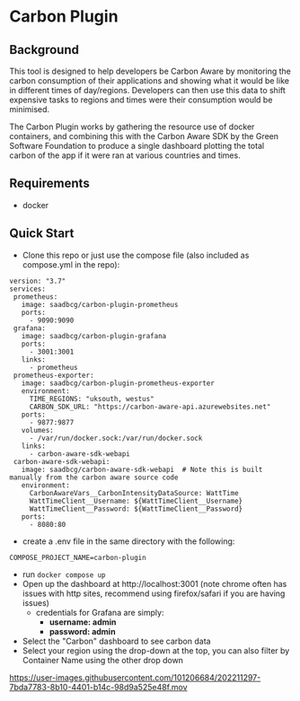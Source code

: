 # Carbon Plugin

## Background
This tool is designed to help developers be Carbon Aware by monitoring the carbon consumption of their applications and showing what it would be like in different times of day/regions.
Developers can then use this data to shift expensive tasks to regions and times were their consumption would be minimised.

The Carbon Plugin works by gathering the resource use of docker containers, and combining this with the Carbon Aware SDK by the Green Software Foundation
to produce a single dashboard plotting the total carbon of the app if it were ran at various countries and times.


## Requirements
- docker


## Quick Start
- Clone this repo or just use the compose file (also included as compose.yml in the repo):

 ```
 version: "3.7"
services:
  prometheus:
    image: saadbcg/carbon-plugin-prometheus
    ports:
      - 9090:9090
  grafana:
    image: saadbcg/carbon-plugin-grafana
    ports:
      - 3001:3001
    links:
      - prometheus
  prometheus-exporter:
    image: saadbcg/carbon-plugin-prometheus-exporter
    environment:
      TIME_REGIONS: "uksouth, westus"
      CARBON_SDK_URL: "https://carbon-aware-api.azurewebsites.net"
    ports:
      - 9877:9877
    volumes:
      - /var/run/docker.sock:/var/run/docker.sock
    links:
      - carbon-aware-sdk-webapi
  carbon-aware-sdk-webapi:
    image: saadbcg/carbon-aware-sdk-webapi  # Note this is built manually from the carbon aware source code
    environment:
      CarbonAwareVars__CarbonIntensityDataSource: WattTime
      WattTimeClient__Username: ${WattTimeClient__Username}
      WattTimeClient__Password: ${WattTimeClient__Password}
    ports:
      - 8080:80
 ```
- create a .env file in the same directory with the following:
```
COMPOSE_PROJECT_NAME=carbon-plugin
```
- run ``docker compose up``
- Open up the dashboard at http://localhost:3001 (note chrome often has issues with
 http sites, recommend using firefox/safari if you are having issues)
  - credentials for Grafana are simply:
    - **username: admin**
    - **password: admin**
- Select the "Carbon" dashboard to see carbon data
- Select your region using the drop-down at the top, you can also filter by Container Name using the other drop down



https://user-images.githubusercontent.com/101206684/202211297-7bda7783-8b10-4401-b14c-98d9a525e48f.mov


